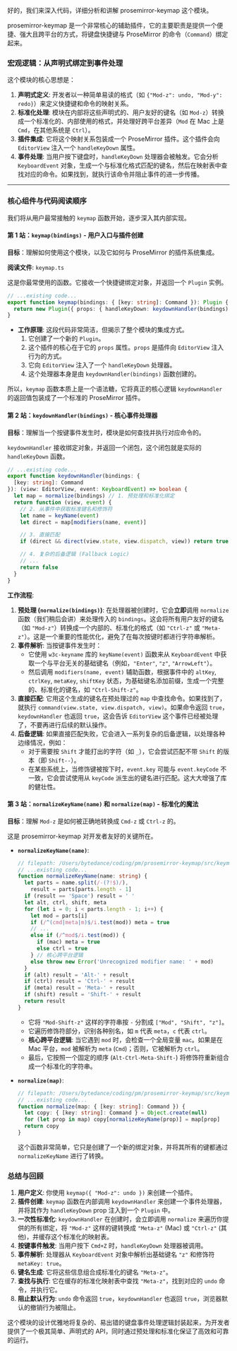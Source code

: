 好的，我们来深入代码，详细分析和讲解 prosemirror-keymap 这个模块。

prosemirror-keymap 是一个非常核心的辅助插件，它的主要职责是提供一个便捷、强大且跨平台的方式，将键盘快捷键与 ProseMirror 的命令（`Command`）绑定起来。

### 宏观逻辑：从声明式绑定到事件处理

这个模块的核心思想是：

1.  **声明式定义**: 开发者以一种简单易读的格式（如 `{"Mod-z": undo, "Mod-y": redo}`）来定义快捷键和命令的映射关系。
2.  **标准化处理**: 模块在内部将这些声明式的、用户友好的键名（如 `Mod-z`）转换成一个标准化的、内部使用的格式，并处理好跨平台差异（`Mod` 在 Mac 上是 `Cmd`，在其他系统是 `Ctrl`）。
3.  **插件集成**: 它将这个映射关系包装成一个 ProseMirror 插件。这个插件会向 `EditorView` 注入一个 `handleKeyDown` 属性。
4.  **事件处理**: 当用户按下键盘时，`handleKeyDown` 处理器会被触发。它会分析 `KeyboardEvent` 对象，生成一个与标准化格式匹配的键名，然后在映射表中查找对应的命令。如果找到，就执行该命令并阻止事件的进一步传播。

---

### 核心组件与代码阅读顺序

我们将从用户最常接触的 `keymap` 函数开始，逐步深入其内部实现。

#### 第 1 站：`keymap(bindings)` - 用户入口与插件创建

**目标**：理解如何使用这个模块，以及它如何与 ProseMirror 的插件系统集成。

**阅读文件**: `keymap.ts`

这是你最常使用的函数。它接收一个快捷键绑定对象，并返回一个 `Plugin` 实例。

```typescript
// ...existing code...
export function keymap(bindings: { [key: string]: Command }): Plugin {
  return new Plugin({ props: { handleKeyDown: keydownHandler(bindings) } })
}
```

- **工作原理**: 这段代码非常简洁，但揭示了整个模块的集成方式。
  1.  它创建了一个新的 `Plugin`。
  2.  这个插件的核心在于它的 `props` 属性。`props` 是插件向 `EditorView` 注入行为的方式。
  3.  它向 `EditorView` 注入了一个 `handleKeyDown` 处理器。
  4.  这个处理器本身是由 `keydownHandler(bindings)` 函数创建的。

所以，`keymap` 函数本质上是一个语法糖，它将真正的核心逻辑 `keydownHandler` 的返回值包装成了一个标准的 ProseMirror 插件。

#### 第 2 站：`keydownHandler(bindings)` - 核心事件处理器

**目标**：理解当一个按键事件发生时，模块是如何查找并执行对应命令的。

`keydownHandler` 接收绑定对象，并返回一个闭包，这个闭包就是实际的 `handleKeyDown` 函数。

```typescript
// ...existing code...
export function keydownHandler(bindings: {
  [key: string]: Command
}): (view: EditorView, event: KeyboardEvent) => boolean {
  let map = normalize(bindings) // 1. 预处理和标准化绑定
  return function (view, event) {
    // 2. 从事件中获取标准键名和修饰符
    let name = keyName(event)
    let direct = map[modifiers(name, event)]

    // 3. 直接匹配
    if (direct && direct(view.state, view.dispatch, view)) return true

    // 4. 复杂的后备逻辑 (Fallback Logic)
    // ...
    return false
  }
}
```

**工作流程**:

1.  **预处理 (`normalize(bindings)`)**: 在处理器被创建时，它会**立即**调用 `normalize` 函数（我们稍后会讲）来处理传入的 `bindings`。这会将所有用户友好的键名（如 `"Mod-z"`）转换成一个内部的、标准化的格式（如 `"Ctrl-z"` 或 `"Meta-z"`）。这是一个重要的性能优化，避免了在每次按键时都进行字符串解析。
2.  **事件解析**: 当按键事件发生时：
    - 它使用 `w3c-keyname` 库的 `keyName(event)` 函数来从 `KeyboardEvent` 中获取一个与平台无关的基础键名（例如，`"Enter"`, `"z"`, `"ArrowLeft"`）。
    - 然后调用 `modifiers(name, event)` 辅助函数，根据事件中的 `altKey`, `ctrlKey`, `metaKey`, `shiftKey` 状态，为基础键名添加前缀，生成一个完整的、标准化的键名，如 `"Ctrl-Shift-z"`。
3.  **直接匹配**: 它用这个生成的键名在预处理过的 `map` 中查找命令。如果找到了，就执行 `command(view.state, view.dispatch, view)`。如果命令返回 `true`，`keydownHandler` 也返回 `true`，这会告诉 `EditorView` 这个事件已经被处理了，不要再进行后续的默认操作。
4.  **后备逻辑**: 如果直接匹配失败，它会进入一系列复杂的后备逻辑，以处理各种边缘情况，例如：
    - 对于需要按 `Shift` 才能打出的字符（如 `_`），它会尝试匹配不带 `Shift` 的版本（即 `Shift--`）。
    - 在某些系统上，当修饰键被按下时，`event.key` 可能与 `event.keyCode` 不一致，它会尝试使用从 `keyCode` 派生出的键名进行匹配。这大大增强了库的健壮性。

#### 第 3 站：`normalizeKeyName(name)` 和 `normalize(map)` - 标准化的魔法

**目标**：理解 `Mod-z` 是如何被正确地转换成 `Cmd-z` 或 `Ctrl-z` 的。

这是 prosemirror-keymap 对开发者友好的关键所在。

- **`normalizeKeyName(name)`**:

  ```typescript
  // filepath: /Users/bytedance/coding/pm/prosemirror-keymap/src/keymap.ts
  // ...existing code...
  function normalizeKeyName(name: string) {
    let parts = name.split(/-(?!$)/),
      result = parts[parts.length - 1]
    if (result == 'Space') result = ' '
    let alt, ctrl, shift, meta
    for (let i = 0; i < parts.length - 1; i++) {
      let mod = parts[i]
      if (/^(cmd|meta|m)$/i.test(mod)) meta = true
      // ...
      else if (/^mod$/i.test(mod)) {
        if (mac) meta = true
        else ctrl = true
      } // 核心跨平台逻辑
      else throw new Error('Unrecognized modifier name: ' + mod)
    }
    if (alt) result = 'Alt-' + result
    if (ctrl) result = 'Ctrl-' + result
    if (meta) result = 'Meta-' + result
    if (shift) result = 'Shift-' + result
    return result
  }
  ```

  - 它将 `"Mod-Shift-z"` 这样的字符串按 `-` 分割成 `["Mod", "Shift", "z"]`。
  - 它遍历修饰符部分，识别各种别名，如 `m` 代表 `meta`，`c` 代表 `ctrl`。
  - **核心跨平台逻辑**: 当它遇到 `mod` 时，会检查一个全局变量 `mac`。如果是在 Mac 平台，`mod` 被解析为 `meta` (`Cmd`)；否则，它被解析为 `ctrl`。
  - 最后，它按照一个固定的顺序 (`Alt-Ctrl-Meta-Shift-`) 将修饰符重新组合成一个标准化的字符串。

- **`normalize(map)`**:
  ```typescript
  // filepath: /Users/bytedance/coding/pm/prosemirror-keymap/src/keymap.ts
  // ...existing code...
  function normalize(map: { [key: string]: Command }) {
    let copy: { [key: string]: Command } = Object.create(null)
    for (let prop in map) copy[normalizeKeyName(prop)] = map[prop]
    return copy
  }
  ```
  这个函数非常简单，它只是创建了一个新的绑定对象，并将其所有的键都通过 `normalizeKeyName` 进行了转换。

### 总结与回顾

1.  **用户定义**: 你使用 `keymap({ "Mod-z": undo })` 来创建一个插件。
2.  **插件创建**: `keymap` 函数在内部调用 `keydownHandler` 来创建一个事件处理器，并将其作为 `handleKeyDown` prop 注入到一个 `Plugin` 中。
3.  **一次性标准化**: `keydownHandler` 在创建时，会立即调用 `normalize` 来遍历你提供的所有绑定，将 `"Mod-z"` 这样的键转换成 `"Meta-z"` (Mac) 或 `"Ctrl-z"` (其他)，并缓存这个标准化的映射表。
4.  **按键事件触发**: 当用户按下 `Cmd+Z` 时，`handleKeyDown` 处理器被调用。
5.  **事件解析**: 处理器从 `KeyboardEvent` 对象中解析出基础键名 `"z"` 和修饰符 `metaKey: true`。
6.  **键名生成**: 它将这些信息组合成标准化的键名 `"Meta-z"`。
7.  **查找与执行**: 它在缓存的标准化映射表中查找 `"Meta-z"`，找到对应的 `undo` 命令，并执行它。
8.  **阻止默认行为**: `undo` 命令返回 `true`，`keydownHandler` 也返回 `true`，浏览器默认的撤销行为被阻止。

这个模块的设计优雅地将复杂的、易出错的键盘事件处理逻辑封装起来，为开发者提供了一个极其简单、声明式的 API，同时通过预处理和标准化保证了高效和可靠的运行。
